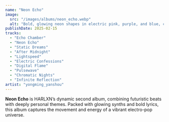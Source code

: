 ```yaml
---
name: "Neon Echo"
image:
  src: "/images/albums/neon_echo.webp"
  alt: "Bold, glowing neon shapes in electric pink, purple, and blue, creating a layered echo effect on a dark background with gradient glow, evoking movement and energy."
publishDate: 2025-02-15
tracks:
  - "Echo Chamber"
  - "Neon Echo"
  - "Static Dreams"
  - "After Midnight"
  - "Lightspeed"
  - "Electric Confessions"
  - "Digital Flame"
  - "Pulsewave"
  - "Chromatic Nights"
  - "Infinite Reflection"
artist: "yongming_yanshou"
---
```


**Neon Echo** is HARLXN’s dynamic second album, combining futuristic beats with deeply personal themes. Packed with glowing synths and bold lyrics, this album captures the movement and energy of a vibrant electro-pop universe.
